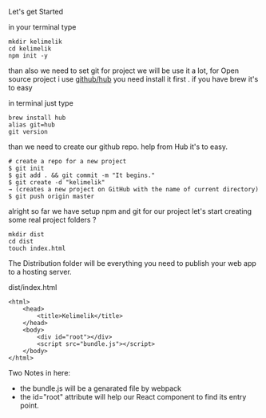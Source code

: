 Let's get Started

in your terminal type 


```
mkdir kelimelik
cd kelimelik
npm init -y 

```
than also we need to set git for project we will be use it a lot, for Open source project i use [github/hub](https://hub.github.com/) you need install it first . if you have brew it's to easy

in terminal just type

```
brew install hub
alias git=hub
git version
```

than we need to create our github repo. help from Hub it's to easy.


```
# create a repo for a new project
$ git init
$ git add . && git commit -m "It begins."
$ git create -d "kelimelik"
→ (creates a new project on GitHub with the name of current directory)
$ git push origin master

```

alright so far we have setup npm and git for our project let's start creating some real project folders ? 

```
mkdir dist
cd dist
touch index.html
```

The Distribution folder will be everything you need to publish your web app to a hosting server. 


dist/index.html
```
<html>
    <head>
        <title>Kelimelik</title>
    </head>
    <body>
        <div id="root"></div>
        <script src="bundle.js"></script>
    </body>
</html>
```

Two Notes in here: 
- the bundle.js will be a genarated file by webpack
- the id="root" attribute will help our React component to find its entry point. 


